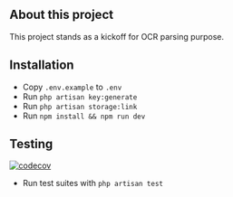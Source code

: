 ## About this project
This project stands as a kickoff for OCR parsing purpose.

## Installation

- Copy `.env.example` to `.env`
- Run `php artisan key:generate`
- Run `php artisan storage:link`
- Run `npm install && npm run dev`

## Testing

[![codecov](https://codecov.io/gh/stephdotnet/ocr-receipt/branch/main/graph/badge.svg?token=BQZ9TWVEH8)](https://codecov.io/gh/stephdotnet/ocr-receipt)

- Run test suites with `php artisan test`
